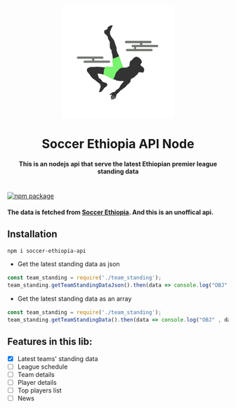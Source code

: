 <p align="center">
	<img src="https://github.com/brookmg/Soccer-Ethiopia-API/blob/master/soccer_ethiopia_api.png?raw=true" alt="Soccer Ethiopia" /><br>
	<h1 align="center"> Soccer Ethiopia API Node</h1>
	<h4 align="center"> This is an nodejs api that serve the latest Ethiopian premier league standing data </h4>
</p>

#
[![npm package](https://nodei.co/npm/soccer-ethiopia-api.png?downloads=true&downloadRank=true&stars=true)](https://nodei.co/npm/soccer-ethiopia-api/)

#### The data is fetched from [Soccer Ethiopia](http://soccerethiopia.net). And this is an unoffical api.

## Installation
```batch
npm i soccer-ethiopia-api
```

* Get the latest standing data as json
```javascript
const team_standing = require('./team_standing');
team_standing.getTeamStandingDataJson().then(data => console.log("OBJ" , data));
```

* Get the latest standing data as an array
```javascript
const team_standing = require('./team_standing');
team_standing.getTeamStandingData().then(data => console.log("OBJ" , data));
```

## Features in this lib:
- [x] Latest teams' standing data
- [ ] League schedule
- [ ] Team details
- [ ] Player details
- [ ] Top players list
- [ ] News